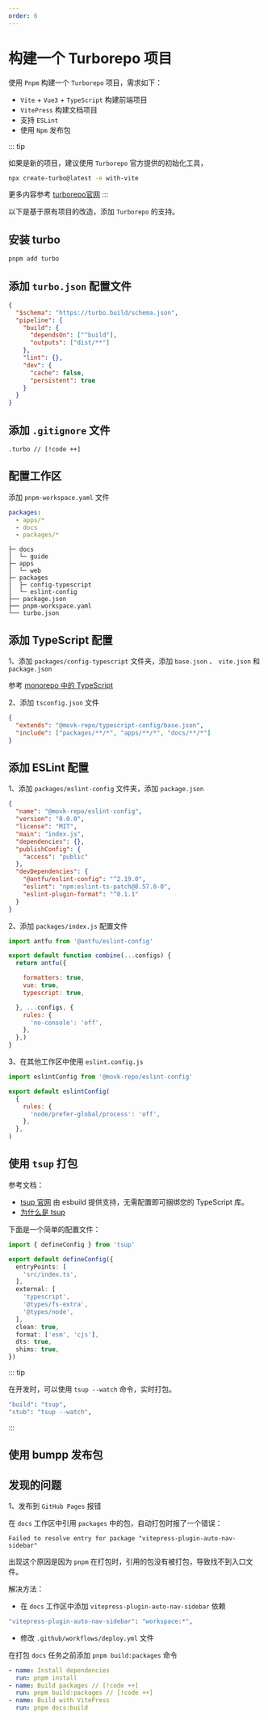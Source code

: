 ```yaml
---
order: 6
---
```


# 构建一个 Turborepo 项目

使用 `Pnpm` 构建一个 `Turborepo` 项目，需求如下：

- `Vite` + `Vue3` + `TypeScript` 构建前端项目
- `VitePress` 构建文档项目
- 支持 `ESLint`
- 使用 `Npm` 发布包

::: tip

如果是新的项目，建议使用 `Turborepo` 官方提供的初始化工具，

```sh
npx create-turbo@latest -e with-vite
```

更多内容参考 [turborepo官网](https://turbo.build/repo/docs/handbook)
:::

以下是基于原有项目的改造，添加 `Turborepo` 的支持。

## 安装 turbo

```sh
pnpm add turbo
```

## 添加 `turbo.json` 配置文件

```json
{
  "$schema": "https://turbo.build/schema.json",
  "pipeline": {
    "build": {
      "dependsOn": ["^build"],
      "outputs": ["dist/**"]
    },
    "lint": {},
    "dev": {
      "cache": false,
      "persistent": true
    }
  }
}
```

## 添加 `.gitignore` 文件

```text
.turbo // [!code ++]
```

## 配置工作区

添加 `pnpm-workspace.yaml` 文件

```yaml
packages:
  - apps/*
  - docs
  - packages/*
```

```text
├─ docs
│  └─ guide
├─ apps
│  └─ web
├─ packages
│  ├─ config-typescript
│  └─ eslint-config
├── package.json
├── pnpm-workspace.yaml
└── turbo.json
```

## 添加 TypeScript 配置

1、添加 `packages/config-typescript` 文件夹，添加 `base.json` 、 `vite.json` 和 `package.json`

参考 [monorepo 中的 TypeScript](https://turbo.build/repo/docs/handbook/linting/typescript)

2、添加 `tsconfig.json` 文件

```json
{
  "extends": "@movk-repo/typescript-config/base.json",
  "include": ["packages/**/*", "apps/**/*", "docs/**/*"]
}
```

## 添加 ESLint 配置

1、添加 `packages/eslint-config` 文件夹，添加 `package.json`

```json
{
  "name": "@movk-repo/eslint-config",
  "version": "0.0.0",
  "license": "MIT",
  "main": "index.js",
  "dependencies": {},
  "publishConfig": {
    "access": "public"
  },
  "devDependencies": {
    "@antfu/eslint-config": "^2.19.0",
    "eslint": "npm:eslint-ts-patch@8.57.0-0",
    "eslint-plugin-format": "^0.1.1"
  }
}
```

2、添加 `packages/index.js` 配置文件

```js
import antfu from '@antfu/eslint-config'

export default function combine(...configs) {
  return antfu({

    formatters: true,
    vue: true,
    typescript: true,

  }, ...configs, {
    rules: {
      'no-console': 'off',
    },
  },)
}
```

3、在其他工作区中使用 `eslint.config.js`

```js
import eslintConfig from '@movk-repo/eslint-config'

export default eslintConfig(
  {
    rules: {
      'node/prefer-global/process': 'off',
    },
  },
)
```

## 使用 `tsup` 打包

参考文档：

- [tsup 官网](https://tsup.egoist.dev/) 由 esbuild 提供支持，无需配置即可捆绑您的 TypeScript 库。
- [为什么是 tsup](https://www.modyqyw.top/blogs/2022/12/why-tsup)

下面是一个简单的配置文件：

```ts
import { defineConfig } from 'tsup'

export default defineConfig({
  entryPoints: [
    'src/index.ts',
  ],
  external: [
    'typescript',
    '@types/fs-extra',
    '@types/node',
  ],
  clean: true,
  format: ['esm', 'cjs'],
  dts: true,
  shims: true,
})
```

::: tip

在开发时，可以使用 `tsup --watch` 命令，实时打包。

```sh
"build": "tsup",
"stub": "tsup --watch",
```

:::

## 使用 bumpp 发布包

## 发现的问题

1、发布到 `GitHub Pages` 报错

在 `docs` 工作区中引用 `packages` 中的包，自动打包时报了一个错误：

`Failed to resolve entry for package "vitepress-plugin-auto-nav-sidebar"`

出现这个原因是因为 `pnpm` 在打包时，引用的包没有被打包，导致找不到入口文件。

解决方法：

- 在 `docs` 工作区中添加 `vitepress-plugin-auto-nav-sidebar` 依赖

```sh
"vitepress-plugin-auto-nav-sidebar": "workspace:*",
```

- 修改 `.github/workflows/deploy.yml` 文件

在打包 `docs` 任务之前添加 `pnpm build:packages` 命令

```yaml
- name: Install dependencies
  run: pnpm install
- name: Build packages // [!code ++]
  run: pnpm build:packages // [!code ++]
- name: Build with VitePress
  run: pnpm docs:build
```
